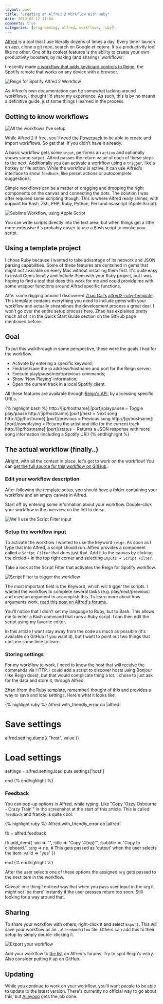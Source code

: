 ```yaml
---
layout: post
title: "Creating an Alfred 2 Workflow With Ruby"
date: 2013-08-12 11:04
comments: true
categories: [programming, alfred, workflows, ruby]
---
```


[Alfred](http://alfredapp.com) is a tool that I use literally dozens of times a day. Every time
I launch an app, clone a git repo, search on Google et cetera. It's a productivity tool like no
other. One of its coolest features is the ability to create your own productivity
boosters, by making (and sharing) 'workflows'.

I recently made [a workflow that adds keyboard controls to Reign](http://dangercove.com/blog/2013/08/11/alfred-2-workflow-for-reign/),
the Spotify remote that works on any device with a browser.

![Reign for Spotify Alfred 2 Workflow](/assets/blog/alfred/reign.jpg)

As Alfred's own documentation can be somewhat lacking around workflows, I
thought I'd share my experience. As such, this is by no means a definitive guide, 
just some things I learned in the process.

<!-- more -->

## Getting to know workflows

![All the workflows I've setup](/assets/blog/alfred/workflows.png)

While Alfred 2 if free, you'll need [the Powerpack](http://www.alfredapp.com/powerpack/) to be
able to create and import workflows. So get that, if you didn't have it already.

A basic workflow gets some ```input```, performs an ```action``` and optionally
shows some ```output```. Alfred passes the return value of each of these steps to the 
next. Additionally you can activate a workflow using a ```trigger```, like a hotkey 
or file action. While the workflow is active, it can use Alfred's interface to 
show ```feedback```, like preset actions or autocomplete suggestions.

Simple workflows can be a matter of dragging and dropping the right components
on the canvas and connecting the dots. The solution I was after required
some scripting though. This is where Alfred really shines, with support for
Bash, Zsh, PHP, Ruby, Python, Perl and osascript (Apple Script).

![Sublime Workflow, using Apple Script](/assets/blog/alfred/sublime-applescript.jpg)

You can write scripts directly into the text area, but when things get a little more
extensive it's probably easier to use a Bash script to invoke your script.

## Using a template project

I chose Ruby because I wanted to take advantage of its network and JSON
parsing capabilities. Some of these features are contained in gems that might not available on
every Mac without installing them first. It's quite easy to install Gems locally
and include them with your Ruby project, but I was hoping to find a tool
that does this work for me and could provide me with some wrapper functions
around Alfred specific functions.

After some digging around I discovered [Zhao Cai's](https://github.com/zhaocai) [alfred2-ruby-template](https://github.com/zhaocai/alfred2-ruby-template).
This template contains everything you need to include gems with your
workflow and actually streamlines the development process a great deal. I won't
go over the entire setup process here. Zhao has explained pretty much all of it
in the Quick Start Guide section on the GitHub page mentioned before.

## Goal

To put this walkthrough in some perspective, these were the goals I had for the
workflow.

* Activate by entering a specific keyword;
* Find/set/save the ip address/hostname and port for the Reign server;
* Execute play/pause/next/previous commands;
* Show 'Now Playing' information;
* Open the current track in a local Spotify client.

All these features are available through [Reign's API](http://dangercove.com/reign/developers/),
by accessing specific URLs.

{% highlight bash %}
http://[ip/hostname]:[port]/playpause = Toggle play/pause
http://[ip/hostname]:[port]/next = Next song
http://[ip/hostname]:[port]/previous = Previous song
http://[ip/hostname]:[port]/nowplaying = Returns the artist and title for the current track
http://[ip/hostname]:[port]/status = Returns a JSON response with more song information (including a Spotify URI)
{% endhighlight %}

## The actual workflow (finally..)

Alright, with all the context in place, let's get to work on the workflow! You
can [get the full source for this workflow on GitHub](https://github.com/DangerCove/reign-alfred2-workflow).

### Edit your workflow description

After following the template setup, you should have a folder containing your
workflow and an empty canvas in Alfred.

Start off by entering some information about your workflow. Double-click your
workflow in the overview on the left to do so.

![We'll use the Script Filter input](/assets/blog/alfred/workflowinfo.jpg)

### Setup the workflow input

To activate the workflow I wanted to use the keyword ```reign```. As soon as I
type that into Alfred, a script should run. Alfred provides a component called
a ```Script Filter``` that does just that. Add it to the canvas by clicking the
circled ```+``` in the top right corner and selecting ```Inputs → Script Filter```.

Take a look at the Script Filter that activates the Reign for Spotify workflow.

![Script Filter to trigger the workflow](/assets/blog/alfred/scriptfilter.jpg)

The most important field is the Keyword, which will trigger the scripts. I
wanted the workflow to complete several tasks (e.g. play/next/previous) and
used an argument to accomplish this. To learn more about how arguments work,
[read this post on Alfred's forums](http://www.alfredforum.com/topic/96-understanding-argument-types-in-keywords-and-script-filters/).

You'll notice that I didn't set my language to Ruby, but to Bash. This allows me
to enter a Bash command that runs a Ruby script. I can then edit the script
using my favorite editor.

In this article I want stay away from the code as much as possible (it's
available on GitHub if you want it), but I want to point out
two things that cost me some time to learn.

### Storing settings

For my workflow to work, I need to know the host that will receive the commands
via HTTP. I could add a script to discover hosts using Bonjour (like Reign does),
but that would complicate thing a lot. I chose to just ask for the data and
store it, through Alfred.

Zhao (from the Ruby template, remember) thought of this and provides a way to
save and load settings. Here's what it looks like.

{% highlight ruby %}
Alfred.with_friendly_error do |alfred|
  
  # Save settings
  alfred.setting.dump({ "host", value })

  # Load settings
  settings = alfred.setting.load
  puts settings['host']

end
{% endhighlight %}

### Feedback

You can pop-up options in Alfred, while typing. Like "Copy 'Ozzy Osbourne -
Crazy Train'" in the screenshot at the start of this article. This is called ```feedback```
and frankly is quite cool.

{% highlight ruby %}
Alfred.with_friendly_error do |alfred|
  
  fb = alfred.feedback

  fb.add_item({
    :uid      => "",
    :title    => "Copy '#{np}'", 
    :subtitle => "Copy to clipboard.",
    :arg      => np, # This gets passed as 'output' when the user selects the item
    :valid    => "yes"
  })

end
{% endhighlight %}

After the user selects one of these options the assigned ```arg``` gets passed
to the next item in the workflow.

Caveat: one thing I noticed was that when you pass user input in the ```arg```
it might not 'be there' instantly if the user presses return too soon. Still
looking for a way around that.

## Sharing

To share your workflow with others, right-click it and select ```Export```.
This will save your workflow as an ```.alfredworkflow``` file. Others can add
this to their setup by simply double-clicking it.

![Export your workflow](/assets/blog/alfred/export.jpg)

Add your workflow to [the list](http://www.alfredforum.com/forum/3-share-your-workflows/)
on Alfred's forums. Try to spot Reign's entry. Also consider putting it up on GitHub.

## Updating

While you continue to work on your workflow, you'll want people to be able to update to
the latest version. There's currently no official way to go about this, but
[Alleyoop](http://www.alfredforum.com/topic/1582-alleyoop-update-alfred-workflows/)
gets the job done.
